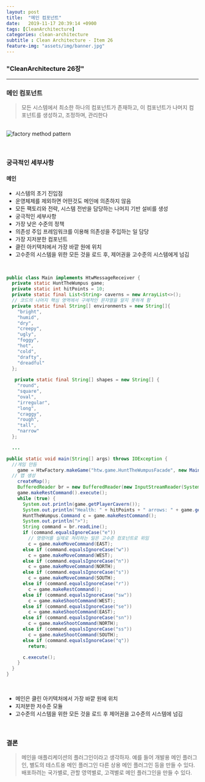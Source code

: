 ```yaml
---
layout: post
title:  "메인 컴포넌트"
date:   2019-11-17 20:39:14 +0900
tags: [CleanArchitecture]
categories: clean-architecture
subtitle : Clean Architecture - Item 26
feature-img: "assets/img/banner.jpg"
---
```


### "CleanArchitecture 26장"
---

### 메인 컴포넌트

> 모든 시스템에서 최소한 하나의 컴포넌트가 존재하고, 이 컴포넌트가 나머지 컴포넌트를 생성하고, 조정하며, 관리한다

<br>![factory method pattern](/assets/images/post/191117/(6).gif)

<br>

<!-- more -->

### 궁극적인 세부사항

#### 메인

- 시스템의 초기 진입점
- 운영체제를 제외하면 어떤것도 메인에 의존하지 않음
- 모든 팩토리와 전략, 시스템 전반을 담당하는 나머지 기반 설비를 생성
- 궁극적인 세부사항
- 가장 낮은 수준의 정책
- 의존성 주입 프레임워크를 이용해 의존성을 주입하는 일 담당
- 가장 지저분한 컴포넌트
- 클린 아키텍처에서 가장 바깥 원에 위치
- 고수준의 시스템을 위한 모든 것을 로드 후, 제어권을 고수준의 시스템에게 넘김

<br>

``` java
public class Main implements HtwMessageReceiver {
  private static HuntTheWumpus game;
  private static int hitPoints = 10;
  private static final List<String> caverns = new ArrayList<>();
  // 코드의 나머지 핵심 영역에서 구체적인 문자열을 알지 못하게 함
  private static final String[] environments = new String[]{
    "bright",
    "humid",
    "dry",
    "creepy",
    "ugly",
    "foggy",
    "hot",
    "cold",
    "drafty",
    "dreadful"
  };
  
   private static final String[] shapes = new String[] {
    "round",
    "square",
    "oval",
    "irregular",
    "long",
    "craggy",
    "rough",
    "tall",
    "narrow"
  };

  ...

public static void main(String[] args) throws IOException {
  //게임 만듬
    game = HtwFactory.makeGame("htw.game.HuntTheWumpusFacade", new Main());
  // 맵 생성
    createMap();
    BufferedReader br = new BufferedReader(new InputStreamReader(System.in));
    game.makeRestCommand().execute();
    while (true) {
      System.out.println(game.getPlayerCavern());
      System.out.println("Health: " + hitPoints + " arrows: " + game.getQuiver());
      HuntTheWumpus.Command c = game.makeRestCommand();
      System.out.println(">");
      String command = br.readLine();
      if (command.equalsIgnoreCase("e"))
        // 명령어를 실제로 처리하는 일은 고수준 컴포넌트로 위임
        c = game.makeMoveCommand(EAST);
      else if (command.equalsIgnoreCase("w"))
        c = game.makeMoveCommand(WEST);
      else if (command.equalsIgnoreCase("n"))
        c = game.makeMoveCommand(NORTH);
      else if (command.equalsIgnoreCase("s"))
        c = game.makeMoveCommand(SOUTH);
      else if (command.equalsIgnoreCase("r"))
        c = game.makeRestCommand();
      else if (command.equalsIgnoreCase("sw"))
        c = game.makeShootCommand(WEST);
      else if (command.equalsIgnoreCase("se"))
        c = game.makeShootCommand(EAST);
      else if (command.equalsIgnoreCase("sn"))
        c = game.makeShootCommand(NORTH);
      else if (command.equalsIgnoreCase("ss"))
        c = game.makeShootCommand(SOUTH);
      else if (command.equalsIgnoreCase("q"))
        return;

      c.execute();
    }
  }
}
```

<br>

- 메인은 클린 아키텍처에서 가장 바깥 원에 위치
- 지저분한 저수준 모듈
- 고수준의 시스템을 위한 모든 것을 로드 후 제어권을 고수준의 시스템에 넘김

<br>

### 결론

> 메인을 애플리케이션의 플러그인이라고 생각하자. 예를 들어 개발용 메인 플러그인, 별도의 테스트용 메인 플러그인 다른 상용 메인 플러그인 등을 만들 수 있다. 배포하려는 국가별로, 관할 영역별로, 고객별로 메인 플러그인을 만들 수 있다. 